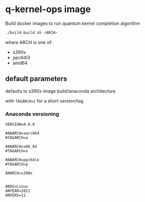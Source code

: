 # q-kernel-ops image

Build docker images to run quantum kernel completion algorithm

```sh
./build-build.sh <ARCH>
```
where ARCH is one of: 
  - s390x
  - ppc64l3
  - amd64

## default parameters

defaults to s390x image build/anaconda architecture

with `TAGARCH=z` for a short version/tag  



### Anaconda versioning

```
VERSION=0.0.0

#ANARCH=aarch64
#TAGARCH=a

#ANARCH=x86_64
#TAGARCH=x

#ANARCH=ppc64le
#TAGARCH=p

ANARCH=s390x


ANOS=Linux
ANYEAR=2021
ANVERS=11

```
